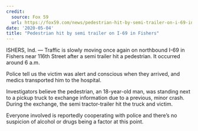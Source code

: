 ```yaml
---
credit:
  source: Fox 59
  url: https://fox59.com/news/pedestrian-hit-by-semi-trailer-on-i-69-in-fishers/
date: '2020-05-04'
title: "Pedestrian hit by semi trailer on I-69 in Fishers"
---
```

ISHERS, Ind. — Traffic is slowly moving once again on northbound I-69 in Fishers near 116th Street after a semi trailer hit a pedestrian. It occurred around 6 a.m.

Police tell us the victim was alert and conscious when they arrived, and medics transported him to the hospital.

Investigators believe the pedestrian, an 18-year-old man, was standing next to a pickup truck to exchange information due to a previous, minor crash. During the exchange, the semi tractor-trailer hit the truck and victim.

Everyone involved is reportedly cooperating with police and there’s no suspicion of alcohol or drugs being a factor at this point.
